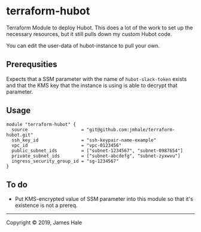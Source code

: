 # terraform-hubot

Terraform Module to deploy Hubot. This does a lot of the work to set up the necessary resources, but it still pulls down my custom Hubot code.

You can edit the user-data of hubot-instance to pull your own.

## Prerequsities
Expects that a SSM parameter with the name of `hubot-slack-token` exists and that the KMS key that the instance is using is able to decrypt that parameter.

## Usage

```
module "terraform-hubot" {
  source                    = "git@github.com:jmhale/terraform-hubot.git"
  ssh_key_id                = "ssh-keypair-name-example"
  vpc_id                    = "vpc-0123456"
  public_subnet_ids         = ["subnet-1234567", "subnet-0987654"]
  private_subnet_ids        = ["subnet-abcdefg", "subnet-zyxwvu"]
  ingress_security_group_id = "sg-1234567"
}
```

## To do
- Put KMS-encrypted value of SSM parameter into this module so that it's existence is not a prereq.

---
Copyright © 2019, James Hale

